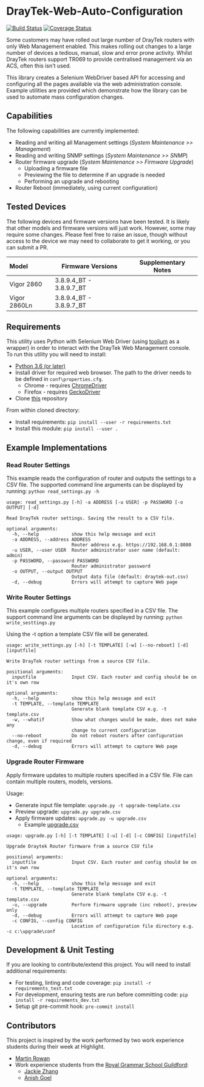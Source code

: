 # DrayTek-Web-Auto-Configuration

[![Build Status](https://travis-ci.org/highlight-slm/Draytek-Web-Auto-Configuration.svg?branch=master)](https://travis-ci.org/highlight-slm/Draytek-Web-Auto-Configuration/) [![Coverage Status](https://coveralls.io/repos/github/highlight-slm/Draytek-Web-Auto-Configuration/badge.svg?branch=master)](https://coveralls.io/github/highlight-slm/Draytek-Web-Auto-Configuration?branch=master)

Some customers may have rolled out large number of DrayTek routers with only Web Management enabled. This makes rolling out changes to a large number of devices a tedious, manual, slow and error prone activity. Whilst DrayTek routers support TR069 to provide centralised management via an ACS, often this isn't used.

This library creates a Selenium WebDriver based API for accessing and configuring all the pages available via the web administration console.
Example utilities are provided which demonstrate how the library can be used to automate mass configuration changes.

## Capabilities

The following capabilities are currently implemented:

- Reading and writing all Management settings (_System Maintenance >> Management_)
- Reading and writing SNMP settings (_System Maintenance >> SNMP_)
- Router firmware upgrade (_System Maintenance >> Firmware Upgrade_)
  - Uploading a firmware file
  - Previewing the file to determine if an upgrade is needed
  - Performing an upgrade and rebooting
- Router Reboot (immediately, using current configuration)

## Tested Devices

The following devices and firmware versions have been tested. It is likely that other models and firmware versions will just work. However, some may require some changes. Please feel free to raise an issue, though without access to the device we may need to collaborate to get it working, or you can submit a PR.

| Model        | Firmware Versions       | Supplementary Notes |
|:-------------|-------------------------|---------------------|
| Vigor 2860   | 3.8.9.4_BT - 3.8.9.7_BT |                     |
| Vigor 2860Ln | 3.8.9.4_BT - 3.8.9.7_BT |                     |

## Requirements

This utility uses Python with Selenium Web Driver (using [toolium](https://github.com/Telefonica/toolium) as a wrapper) in order to interact with the DrayTek Web Management console. To run this utility you will need to install:

- [Python 3.6 (or later)](https://www.python.org/downloads/)
- Install driver for required web browser. The path to the driver needs to be defined in `conf\properties.cfg`.
  - Chrome - requires [ChromeDriver](http://chromedriver.chromium.org/)
  - Firefox - requires [GeckoDriver](https://github.com/mozilla/geckodriver/releases)
- Clone [this](https://github.com/highlight-slm/Draytek-Web-Auto-Configuration) repository

From within cloned directory:

- Install requirements: `pip install --user -r requirements.txt`
- Install this module: `pip install --user .`

## Example Implementations

### Read Router Settings

This example reads the configuration of router and outputs the settings to a CSV file.
The supported command line arguments can be displayed by running: `python read_settings.py -h`

```text
usage: read_settings.py [-h] -a ADDRESS [-u USER] -p PASSWORD [-o OUTPUT] [-d]

Read DrayTek router settings. Saving the result to a CSV file.

optional arguments:
  -h, --help            show this help message and exit
  -a ADDRESS, --address ADDRESS
                        Router address e.g. https://192.168.0.1:8080
  -u USER, --user USER  Router administrator user name (default: admin)
  -p PASSWORD, --password PASSWORD
                        Router administrator password
  -o OUTPUT, --output OUTPUT
                        Output data file (default: draytek-out.csv)
  -d, --debug           Errors will attempt to capture Web page
```

### Write Router Settings

This example configures multiple routers specified in a CSV file.
The support command line arguments can be displayed by running: `python write_sesttings.py`

Using the -t option a template CSV file will be generated.

```text
usage: write_settings.py [-h] [-t TEMPLATE] [-w] [--no-reboot] [-d] [inputfile]

Write DrayTek router settings from a source CSV file.

positional arguments:
  inputfile             Input CSV. Each router and config should be on it's own row

optional arguments:
  -h, --help            show this help message and exit
  -t TEMPLATE, --template TEMPLATE
                        Generate blank template CSV e.g. -t template.csv
  -w, --whatif          Show what changes would be made, does not make any
                        change to current configuration
  --no-reboot           Do not reboot routers after configuration change, even if required
  -d, --debug           Errors will attempt to capture Web page
```

### Upgrade Router Firmware

Apply firmware updates to multiple routers specified in a CSV file. File can contain multiple routers, models, versions.

Usage:

- Generate input file template: `upgrade.py -t upgrade-template.csv`
- Preview upgrade: `upgrade.py upgrade.csv`
- Apply firmware updates: `upgrade.py -u upgrade.csv`
  - Example [upgrade.csv](https://raw.githubusercontent.com/highlight-slm/Draytek-Web-Auto-Configuration/master/examples/upgrade.csv)

```text
usage: upgrade.py [-h] [-t TEMPLATE] [-u] [-d] [-c CONFIG] [inputfile]

Upgrade Draytek Router firmware from a source CSV file

positional arguments:
  inputfile             Input CSV. Each router and config should be on it's own row

optional arguments:
  -h, --help            show this help message and exit
  -t TEMPLATE, --template TEMPLATE
                        Generate blank template CSV e.g. -t template.csv
  -u, --upgrade         Perform firmware upgrade (inc reboot), preview only
  -d, --debug           Errors will attempt to capture Web page
  -c CONFIG, --config CONFIG
                        Location of configuration file directory e.g. -c c:\upgrade\conf
```

## Development & Unit Testing

If you are looking to contribute/extend this project. You will need to install additional requirements:

- For testing, linting and code coverage: `pip install -r requirements_test.txt`
- For development, ensuring tests are run before committing code: `pip install -r requirements_dev.txt`
- Setup git pre-commit hook: `pre-commit install`

## Contributors

This project is inspired by the work performed by two work experience students during their week at Highlight.

- [Martin Rowan](https://www.linkedin.com/in/martinrowan/)
- Work experience students from the [Royal Grammar School Guildford](https://www.linkedin.com/school/royal-grammar-school-guildford/):
  - [Jackie Zhang](https://www.linkedin.com/in/jackie-zhang-70a79218a/)
  - [Anish Goel](https://www.linkedin.com/in/anish-goel-0500ab183/)

